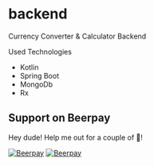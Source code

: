 # backend

Currency Converter & Calculator Backend

Used Technologies
- Kotlin
- Spring Boot
- MongoDb
- Rx

## Support on Beerpay
Hey dude! Help me out for a couple of :beers:!

[![Beerpay](https://beerpay.io/CurrencyConverterCalculator/backendCCC/badge.svg?style=beer-square)](https://beerpay.io/CurrencyConverterCalculator/backendCCC)  [![Beerpay](https://beerpay.io/CurrencyConverterCalculator/backendCCC/make-wish.svg?style=flat-square)](https://beerpay.io/CurrencyConverterCalculator/backendCCC?focus=wish)